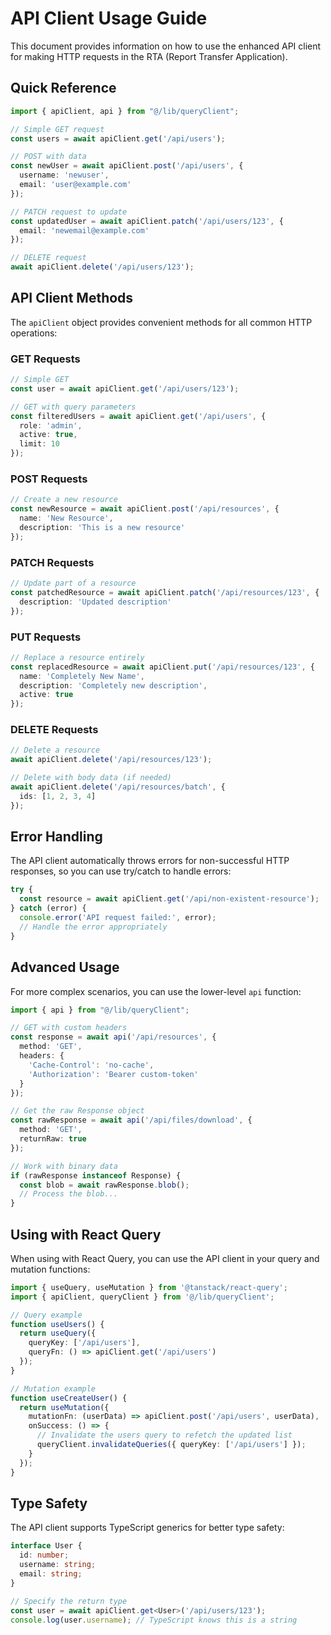 # API Client Usage Guide

This document provides information on how to use the enhanced API client for making HTTP requests in the RTA (Report Transfer Application).

## Quick Reference

```typescript
import { apiClient, api } from "@/lib/queryClient";

// Simple GET request
const users = await apiClient.get('/api/users');

// POST with data
const newUser = await apiClient.post('/api/users', {
  username: 'newuser',
  email: 'user@example.com'
});

// PATCH request to update
const updatedUser = await apiClient.patch('/api/users/123', {
  email: 'newemail@example.com'
});

// DELETE request
await apiClient.delete('/api/users/123');
```

## API Client Methods

The `apiClient` object provides convenient methods for all common HTTP operations:

### GET Requests

```typescript
// Simple GET
const user = await apiClient.get('/api/users/123');

// GET with query parameters
const filteredUsers = await apiClient.get('/api/users', {
  role: 'admin',
  active: true,
  limit: 10
});
```

### POST Requests

```typescript
// Create a new resource
const newResource = await apiClient.post('/api/resources', {
  name: 'New Resource',
  description: 'This is a new resource'
});
```

### PATCH Requests

```typescript
// Update part of a resource
const patchedResource = await apiClient.patch('/api/resources/123', {
  description: 'Updated description'
});
```

### PUT Requests

```typescript
// Replace a resource entirely
const replacedResource = await apiClient.put('/api/resources/123', {
  name: 'Completely New Name',
  description: 'Completely new description',
  active: true
});
```

### DELETE Requests

```typescript
// Delete a resource
await apiClient.delete('/api/resources/123');

// Delete with body data (if needed)
await apiClient.delete('/api/resources/batch', {
  ids: [1, 2, 3, 4]
});
```

## Error Handling

The API client automatically throws errors for non-successful HTTP responses, so you can use try/catch to handle errors:

```typescript
try {
  const resource = await apiClient.get('/api/non-existent-resource');
} catch (error) {
  console.error('API request failed:', error);
  // Handle the error appropriately
}
```

## Advanced Usage

For more complex scenarios, you can use the lower-level `api` function:

```typescript
import { api } from "@/lib/queryClient";

// GET with custom headers
const response = await api('/api/resources', {
  method: 'GET',
  headers: {
    'Cache-Control': 'no-cache',
    'Authorization': 'Bearer custom-token'
  }
});

// Get the raw Response object
const rawResponse = await api('/api/files/download', {
  method: 'GET',
  returnRaw: true
});

// Work with binary data
if (rawResponse instanceof Response) {
  const blob = await rawResponse.blob();
  // Process the blob...
}
```

## Using with React Query

When using with React Query, you can use the API client in your query and mutation functions:

```typescript
import { useQuery, useMutation } from '@tanstack/react-query';
import { apiClient, queryClient } from '@/lib/queryClient';

// Query example
function useUsers() {
  return useQuery({
    queryKey: ['/api/users'],
    queryFn: () => apiClient.get('/api/users')
  });
}

// Mutation example
function useCreateUser() {
  return useMutation({
    mutationFn: (userData) => apiClient.post('/api/users', userData),
    onSuccess: () => {
      // Invalidate the users query to refetch the updated list
      queryClient.invalidateQueries({ queryKey: ['/api/users'] });
    }
  });
}
```

## Type Safety

The API client supports TypeScript generics for better type safety:

```typescript
interface User {
  id: number;
  username: string;
  email: string;
}

// Specify the return type
const user = await apiClient.get<User>('/api/users/123');
console.log(user.username); // TypeScript knows this is a string
```